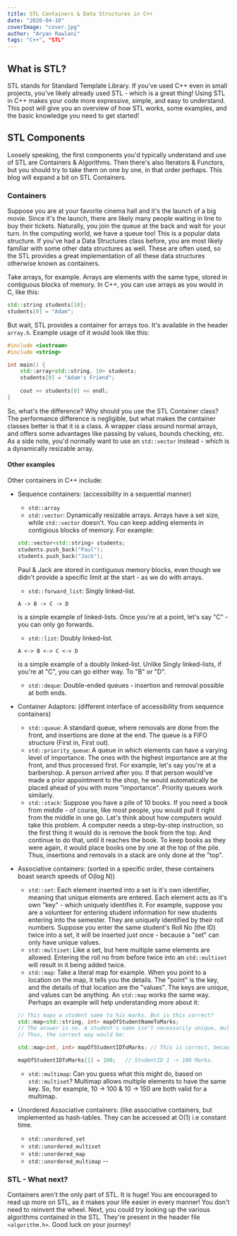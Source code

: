 ```yaml
---
title: STL Containers & Data Structures in C++
date: "2020-04-10"
coverImage: "cover.jpg"
author: "Aryan Rawlani"
tags: "C++", "STL"
---
```


## What is STL?
STL stands for Standard Template Library. If you've used C++ even in small projects, you've likely already used STL - which is a great thing! Using STL in C++ makes your code more expressive, simple, and easy to understand. This post will give you an overview of how STL works, some examples, and the basic knowledge you need to get started!

## STL Components
Loosely speaking, the first components you'd typically understand and use of STL are Containers & Algorithms. Then there's also Iterators & Functors, but you should try to take them on one by one, in that order perhaps. This blog will expand a bit on STL Containers.

### Containers
Suppose you are at your favorite cinema hall and it's the launch of a big movie. Since it's the launch, there are likely many people waiting in line to buy their tickets. Naturally, you join the queue at the back and wait for your turn. In the computing world, we have a queue too! This is a popular data structure. If you've had a Data Structures class before, you are most likely familiar with some other data structures as well. These are often used, so the STL provides a great implementation of all these data structures otherwise known as containers.

Take arrays, for example. Arrays are elements with the same type, stored in contiguous blocks of memory. In C++, you can use arrays as you would in C, like this:
```cpp
std::string students[10];
students[0] = "Adam";
```

But wait, STL provides a container for arrays too. It's available in the header `array.h`. Example usage of it would look like this:
```cpp
#include <iostream>
#include <string>

int main() {
    std::array<std::string, 10> students;
    students[0] = "Adam's Friend";
    
    cout << students[0] << endl;
}
```

So, what's the difference? Why should you use the STL Container class? The performance difference is negligible, but what makes the container classes better is that it is a class. A wrapper class around normal arrays, and offers some advantages like passing by values, bounds checking, etc. As a side note, you'd normally want to use an `std::vector` instead - which is a dynamically resizable array.

#### Other examples
Other containers in C++ include:
- Sequence containers: (accessibility in a sequential manner)
  - `std::array`
  - `std::vector`: Dynamically resizable arrays.
  Arrays have a set size, while `std::vector` doesn't. You can keep adding elements in contigious blocks of memory. For example:
  ```cpp
  std::vector<std::string> students;
  students.push_back("Paul");
  students.push_back("Jack");
  ```
  Paul & Jack are stored in contiguous memory blocks, even though we didn't provide a specific limit at the start - as we do with arrays.
  - `std::forward_list`: Singly linked-list.
  ```
  A -> B -> C -> D
  ```
  is a simple example of linked-lists. Once you're at a point, let's say "C" - you can only go forwards.
  - `std::list`: Doubly linked-list.
  ```
  A <-> B <-> C <-> D
  ```
  is a simple example of a doubly linked-list. Unlike Singly linked-lists, if you're at "C", you can go either way. To "B" or "D".
  - `std::deque`: Double-ended queues - insertion and removal possible at both ends.

- Container Adaptors: (different interface of accessibility from sequence containers)
  - `std::queue`: A standard queue, where removals are done from the front, and insertions are done at the end. The queue is a FIFO structure (First in, First out).
  - `std::priority_queue`: A queue in which elements can have a varying level of importance. The ones with the highest importance are at the front, and thus processed first.
  For example, let's say you're at a barbershop. A person arrived after you. If that person would've made a prior appointment to the shop, he would automatically be placed ahead of you with more "importance". Priority queues work similarly.
  - `std::stack`:
  Suppose you have a pile of 10 books. If you need a book from middle - of course, like most people, you would pull it right from the middle in one go. Let's think about how computers would take this problem. A computer needs a step-by-step instruction, so the first thing it would do is remove the book from the top. And continue to do that, until it reaches the book. To keep books as they were again, it would place books one by one at the top of the pile.
  Thus, insertions and removals in a stack are only done at the "top". 

- Associative containers: (sorted in a specific order, these containers boast search speeds of O(log N))
  - `std::set`: Each element inserted into a set is it's own identifier, meaning that unique elements are entered. Each element acts as it's own "key" - which uniquely identifies it. For example, suppose you are a volunteer for entering student information for new students entering into the semester. They are uniquely identified by their roll numbers. Suppose you enter the same student's Roll No (the ID) twice into a set, it will be inserted just once - because a "set" can only have unique values.
  - `std::multiset`: Like a set, but here multiple same elements are allowed. Entering the roll no from before twice into an `std::multiset` will result in it being added twice.
  - `std::map`: Take a literal map for example. When you point to a location on the map, it tells you the details. The "point" is the key, and the details of that location are the "values". The keys are unique, and values can be anything. An `std::map` works the same way. Perhaps an example will help understanding more about it:
  ```cpp
  // This maps a student name to his marks. But is this correct?
  std::map<std::string, int> mapOfStudentNameToMarks;
  // The answer is no. A student's name isn't necessarily unique, multiple students with the same name will have a clash this way.
  // Thus, the correct way would be:
  
  std::map<int, int> mapOfStudentIDToMarks; // This is correct, because StudentIDs are unique!

  mapOfStudentIDToMarks[1] = 100;   // StudentID 1 -> 100 Marks.
  ```
  - `std::multimap`: Can you guess what this might do, based on `std::multiset`?
  Multimap allows multiple elements to have the same key. So, for example, 10 -> 100 & 10 -> 150 are both valid for a multimap.

- Unordered Associative containers: (like associative containers, but implemented as hash-tables. They can be accessed at O(1) i.e constant time.
  - `std::unordered_set`
  - `std::unordered_multiset`
  - `std::unordered_map`
  - `std::unordered_multimap`
-- 

### STL - What next?
Containers aren't the only part of STL. It is huge! You are encouraged to read up more on STL, as it makes your life easier in every manner! You don't need to reinvent the wheel. Next, you could try looking up the various algorithms contained in the STL. They're present in the header file `<algorithm.h>`. Good luck on your journey!

